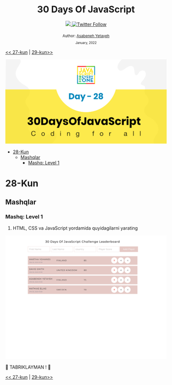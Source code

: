 <div align="center">
  <h1> 30 Days Of JavaScript</h1>
  <a class="header-badge" target="_blank" href="https://www.linkedin.com/in/asabeneh/">
  <img src="https://img.shields.io/badge/style--5eba00.svg?label=LinkedIn&logo=linkedin&style=social">
  </a>
  <a class="header-badge" target="_blank" href="https://twitter.com/Asabeneh">
  <img alt="Twitter Follow" src="https://img.shields.io/twitter/follow/asabeneh?style=social">
  </a>

<sub>Author:
<a href="https://www.linkedin.com/in/asabeneh/" target="_blank">Asabeneh Yetayeh</a><br>
<small> January, 2022</small>
</sub>

</div>

[<< 27-kun](../27_Day_Mini_project_portfolio/27_day_mini_project_portfolio.md) | [29-kun>>](../29_Day_Mini_project_animating_characters/29_day_mini_project_animating_characters.md)

![Thirty Days Of JavaScript](../images/banners/day_1_28.png)

- [28-Kun](#28-kun)
  - [Mashqlar](#mashqlar)
    - [Mashq: Level 1](#mashq-level-1)

# 28-Kun

## Mashqlar

### Mashq: Level 1

1. HTML, CSS va JavaScript yordamida quyidagilarni yarating

![Slider](./../images/projects/dom_mini_project_leaderboard_day_8.1.gif)

🎉 TABRIKLAYMAN ! 🎉

[<< 27-kun](../27_Day_Mini_project_portfolio/27_day_mini_project_portfolio.md) | [29-kun>>](../29_Day_Mini_project_animating_characters/29_day_mini_project_animating_characters.md)